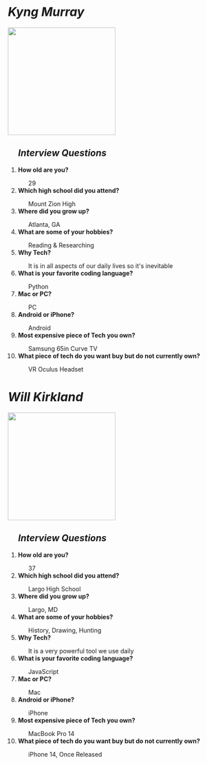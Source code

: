 <!DOCTYPE html>
<html lang="en">
 <body>
  <div>
   <h1><i> Kyng Murray </i></h1>
  </div>
  
  <div>
   <a hrep="https://github.com/KyngMurray"></a>
  </div>
  
  <div>
   <img src="https://avatars.githubusercontent.com/u/98422952?v=4" height="250px">
   <ol><h2><b><i>Interview Questions</i></b></h2>
    <li><b> How old are you? </b></li>
    <ul> 29 </ul>
    <li><b> Which high school did you attend? </b></li>
    <ul> Mount Zion High </ul>
    <li><b> Where did you grow up? </b></li>
    <ul> Atlanta, GA </ul>
    <li><b> What are some of your hobbies? </b></li>
    <ul> Reading & Researching </ul>
    <li><b> Why Tech? </b></li>
    <ul> It is in all aspects of our daily lives so it's inevitable </ul>
    <li><b> What is your favorite coding language? </b></li>
    <ul> Python </ul>
    <li><b> Mac or PC? </b></li>
    <ul> PC </ul>
    <li><b> Android or iPhone? </b></li>
    <ul> Android </ul>
    <li><b> Most expensive piece of Tech you own? </b></li>
    <ul> Samsung 65in Curve TV </ul>
    <li><b> What piece of tech do you want buy but do not currently own? </b></li>
    <ul> VR Oculus Headset </ul>
   </ol>
  </div>
  
  <div>
   <h1><i> Will Kirkland </i></h1>
  </div>
  
  <div>
   <a hrep="https://github.com/wkirklan"></a>
  </div>
  
  <div>
   <img src="https://ca.slack-edge.com/T02UX8SNR39-U030NM879CY-13429bad898e-512" height="250px">
   <ol><h2><b><i>Interview Questions</i></b></h2>
    <li><b> How old are you? </b></li>
    <ul> 37 </ul>
    <li><b> Which high school did you attend? </b></li>
    <ul> Largo High School </ul>
    <li><b> Where did you grow up? </b></li>
    <ul> Largo, MD </ul>
    <li><b> What are some of your hobbies? </b></li>
    <ul> History, Drawing, Hunting </ul>
    <li><b> Why Tech? </b></li>
    <ul> It is a very powerful tool we use daily </ul>
    <li><b> What is your favorite coding language? </b></li>
    <ul> JavaScript </ul>
    <li><b> Mac or PC? </b></li>
    <ul> Mac </ul>
    <li><b> Android or iPhone? </b></li>
    <ul> iPhone </ul>
    <li><b> Most expensive piece of Tech you own? </b></li>
    <ul> MacBook Pro 14 </ul>
    <li><b> What piece of tech do you want buy but do not currently own? </b></li>
    <ul> iPhone 14, Once Released </ul>
   </ol>
  </div>
 </body>
</html>
 
 
    
    
 
